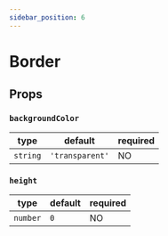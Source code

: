 ```yaml
---
sidebar_position: 6
---
```


# Border

## Props

### `backgroundColor`

| type     | default         | required |
| -------- | --------------- | -------- |
| `string` | `'transparent'` | NO       |

### `height`

| type     | default | required |
| -------- | ------- | -------- |
| `number` | `0`     | NO       |
